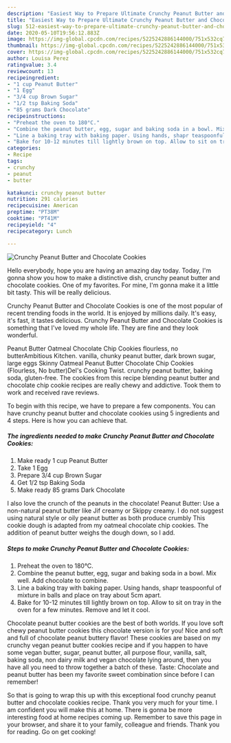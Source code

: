 ```yaml
---
description: "Easiest Way to Prepare Ultimate Crunchy Peanut Butter and Chocolate Cookies"
title: "Easiest Way to Prepare Ultimate Crunchy Peanut Butter and Chocolate Cookies"
slug: 512-easiest-way-to-prepare-ultimate-crunchy-peanut-butter-and-chocolate-cookies
date: 2020-05-10T19:56:12.883Z
image: https://img-global.cpcdn.com/recipes/5225242886144000/751x532cq70/crunchy-peanut-butter-and-chocolate-cookies-recipe-main-photo.jpg
thumbnail: https://img-global.cpcdn.com/recipes/5225242886144000/751x532cq70/crunchy-peanut-butter-and-chocolate-cookies-recipe-main-photo.jpg
cover: https://img-global.cpcdn.com/recipes/5225242886144000/751x532cq70/crunchy-peanut-butter-and-chocolate-cookies-recipe-main-photo.jpg
author: Louisa Perez
ratingvalue: 3.4
reviewcount: 13
recipeingredient:
- "1 cup Peanut Butter"
- "1 Egg"
- "3/4 cup Brown Sugar"
- "1/2 tsp Baking Soda"
- "85 grams Dark Chocolate"
recipeinstructions:
- "Preheat the oven to 180°C."
- "Combine the peanut butter, egg, sugar and baking soda in a bowl. Mix well. Add chocolate to combine."
- "Line a baking tray with baking paper. Using hands, shapr teaspoonful of mixture in balls and place on tray about 5cm apart."
- "Bake for 10-12 minutes till lightly brown on top. Allow to sit on tray in the oven for a few minutes. Remove and let it cool."
categories:
- Recipe
tags:
- crunchy
- peanut
- butter

katakunci: crunchy peanut butter 
nutrition: 291 calories
recipecuisine: American
preptime: "PT38M"
cooktime: "PT41M"
recipeyield: "4"
recipecategory: Lunch

---
```



![Crunchy Peanut Butter and Chocolate Cookies](https://img-global.cpcdn.com/recipes/5225242886144000/751x532cq70/crunchy-peanut-butter-and-chocolate-cookies-recipe-main-photo.jpg)

Hello everybody, hope you are having an amazing day today. Today, I'm gonna show you how to make a distinctive dish, crunchy peanut butter and chocolate cookies. One of my favorites. For mine, I'm gonna make it a little bit tasty. This will be really delicious.

Crunchy Peanut Butter and Chocolate Cookies is one of the most popular of recent trending foods in the world. It is enjoyed by millions daily. It's easy, it's fast, it tastes delicious. Crunchy Peanut Butter and Chocolate Cookies is something that I've loved my whole life. They are fine and they look wonderful.

Peanut Butter Oatmeal Chocolate Chip Cookies flourless, no butterAmbitious Kitchen. vanilla, chunky peanut butter, dark brown sugar, large eggs Skinny Oatmeal Peanut Butter Chocolate Chip Cookies (Flourless, No butter)Del&#39;s Cooking Twist. crunchy peanut butter, baking soda, gluten-free. The cookies from this recipe blending peanut butter and chocolate chip cookie recipes are really chewy and addictive. Took them to work and received rave reviews.


To begin with this recipe, we have to prepare a few components. You can have crunchy peanut butter and chocolate cookies using 5 ingredients and 4 steps. Here is how you can achieve that.

<!--inarticleads1-->

##### The ingredients needed to make Crunchy Peanut Butter and Chocolate Cookies:

1. Make ready 1 cup Peanut Butter
1. Take 1 Egg
1. Prepare 3/4 cup Brown Sugar
1. Get 1/2 tsp Baking Soda
1. Make ready 85 grams Dark Chocolate


I also love the crunch of the peanuts in the chocolate! Peanut Butter: Use a non-natural peanut butter like Jif creamy or Skippy creamy. I do not suggest using natural style or oily peanut butter as both produce crumbly This cookie dough is adapted from my oatmeal chocolate chip cookies. The addition of peanut butter weighs the dough down, so I add. 

<!--inarticleads2-->

##### Steps to make Crunchy Peanut Butter and Chocolate Cookies:

1. Preheat the oven to 180°C.
1. Combine the peanut butter, egg, sugar and baking soda in a bowl. Mix well. Add chocolate to combine.
1. Line a baking tray with baking paper. Using hands, shapr teaspoonful of mixture in balls and place on tray about 5cm apart.
1. Bake for 10-12 minutes till lightly brown on top. Allow to sit on tray in the oven for a few minutes. Remove and let it cool.


Chocolate peanut butter cookies are the best of both worlds. If you love soft chewy peanut butter cookies this chocolate version is for you! Nice and soft and full of chocolate peanut buttery flavor! These cookies are based on my crunchy vegan peanut butter cookies recipe and if you happen to have some vegan butter, sugar, peanut butter, all purpose flour, vanilla, salt, baking soda, non dairy milk and vegan chocolate lying around, then you have all you need to throw together a batch of these. Taste: Chocolate and peanut butter has been my favorite sweet combination since before I can remember! 

So that is going to wrap this up with this exceptional food crunchy peanut butter and chocolate cookies recipe. Thank you very much for your time. I am confident you will make this at home. There is gonna be more interesting food at home recipes coming up. Remember to save this page in your browser, and share it to your family, colleague and friends. Thank you for reading. Go on get cooking!
